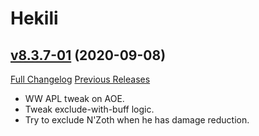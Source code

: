 # Hekili

## [v8.3.7-01](https://github.com/Hekili/hekili/tree/v8.3.7-01) (2020-09-08)
[Full Changelog](https://github.com/Hekili/hekili/compare/v8.3.0-13...v8.3.7-01) [Previous Releases](https://github.com/Hekili/hekili/releases)

- WW APL tweak on AOE.  
- Tweak exclude-with-buff logic.  
- Try to exclude N'Zoth when he has damage reduction.  
